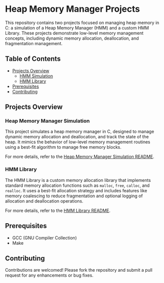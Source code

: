 # Heap Memory Manager Projects

This repository contains two projects focused on managing heap memory in C: a simulation of a Heap Memory Manager (HMM) and a custom HMM Library. These projects demonstrate low-level memory management concepts, including dynamic memory allocation, deallocation, and fragmentation management.

## Table of Contents    

- [Projects Overview](#projects-overview)
  - [HMM Simulation](#heap-memory-manager-simulation)
  - [HMM Library](#hmm-library)
- [Prerequisites](#prerequisites)
- [Contributing](#contributing)

## Projects Overview
### Heap Memory Manager Simulation

This project simulates a heap memory manager in C, designed to manage dynamic memory allocation and deallocation, and track the state of the heap. It mimics the behavior of low-level memory management routines using a best-fit algorithm to manage free memory blocks.

For more details, refer to the [Heap Memory Manager Simulation README](hmm_sim/README.md).

### HMM Library

The HMM Library is a custom memory allocation library that implements standard memory allocation functions such as `malloc`, `free`, `calloc`, and `realloc`. It uses a best-fit allocation strategy and includes features like memory coalescing to reduce fragmentation and optional logging of allocation and deallocation operations.

For more details, refer to the [HMM Library README](lib_hmm/README.md).


## Prerequisites

- GCC (GNU Compiler Collection)
- Make





## Contributing

Contributions are welcomed! Please fork the repository and submit a pull request for any enhancements or bug fixes.

